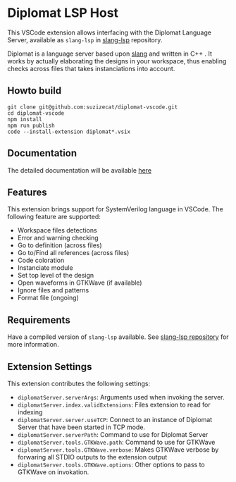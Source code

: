 # Diplomat LSP Host

This VSCode extension allows interfacing with the Diplomat Language Server, available as `slang-lsp` in [slang-lsp](https://github.com/suzizecat/slang-lsp-tools) repository.

Diplomat is a language server based upon [slang](https://github.com/MikePopoloski/slang) and written in C++ .
It works by actually elaborating the designs in your workspace, thus enabling checks across files that takes instanciations into account. 

## Howto build

```
git clone git@github.com:suzizecat/diplomat-vscode.git
cd diplomat-vscode
npm install
npm run publish
code --install-extension diplomat*.vsix
```

## Documentation

The detailed documentation will be available [here](https://suzizecat.github.io/diplomat-lsp/index.html)

## Features

This extension brings support for SystemVerilog language in VSCode.
The following feature are supported:
 - Workspace files detections
 - Error and warning checking
 - Go to definition (across files)
 - Go to/Find all references (across files)
 - Code coloration
 - Instanciate module
 - Set top level of the design
 - Open waveforms in GTKWave (if available)
 - Ignore files and patterns
 - Format file (ongoing)

## Requirements

Have a compiled version of `slang-lsp` available.
See [slang-lsp repository](https://github.com/suzizecat/slang-lsp-tools) for more information.

## Extension Settings

This extension contributes the following settings:

* `diplomatServer.serverArgs`: Arguments used when invoking the server.
* `diplomatServer.index.validExtensions`: Files extension to read for indexing
* `diplomatServer.server.useTCP`: Connect to an instance of Diplomat Server that have been started in TCP mode.
* `diplomatServer.serverPath`: Command to use for Diplomat Server
* `diplomatServer.tools.GTKWave.path`: Command to use for GTKWave
* `diplomatServer.tools.GTKWave.verbose`: Makes GTKWave verbose by forwaring all STDIO outputs to the extension output
* `diplomatServer.tools.GTKWave.options`: Other options to pass to GTKWave on invokation.
